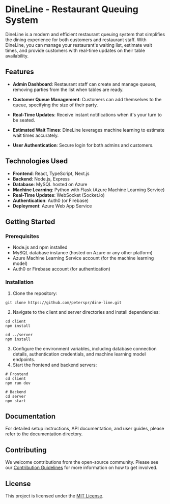 # DineLine - Restaurant Queuing System

DineLine is a modern and efficient restaurant queuing system that simplifies the dining experience for both customers and restaurant staff. With DineLine, you can manage your restaurant's waiting list, estimate wait times, and provide customers with real-time updates on their table availability.

## Features

- **Admin Dashboard**: Restaurant staff can create and manage queues, removing parties from the list when tables are ready.

- **Customer Queue Management**: Customers can add themselves to the queue, specifying the size of their party.

- **Real-Time Updates**: Receive instant notifications when it's your turn to be seated.

- **Estimated Wait Times**: DineLine leverages machine learning to estimate wait times accurately.

- **User Authentication**: Secure login for both admins and customers.

## Technologies Used

- **Frontend**: React, TypeScript, Next.js
- **Backend**: Node.js, Express
- **Database**: MySQL hosted on Azure
- **Machine Learning**: Python with Flask (Azure Machine Learning Service)
- **Real-Time Updates**: WebSocket (Socket.io)
- **Authentication**: Auth0 (or Firebase)
- **Deployment**: Azure Web App Service

## Getting Started

### Prerequisites

- Node.js and npm installed
- MySQL database instance (hosted on Azure or any other platform)
- Azure Machine Learning Service account (for the machine learning model)
- Auth0 or Firebase account (for authentication)

### Installation

1. Clone the repository:

```git clone https://github.com/peterspr/dine-line.git```

2. Navigate to the client and server directories and install dependencies:

```
cd client
npm install

cd ../server
npm install
```

3. Configure the environment variables, including database connection details, authentication credentials, and machine learning model endpoints.
4. Start the frontend and backend servers:

```
# Frontend
cd client
npm run dev

# Backend
cd server
npm start
```

## Documentation

For detailed setup instructions, API documentation, and user guides, please refer to the documentation directory.
## Contributing

We welcome contributions from the open-source community. Please see our [Contribution Guidelines](https://github.com/peterspr/dine-line/CONTRIBUTE.md) for more information on how to get involved.

## License

This project is licensed under the [MIT License](https://github.com/peterspr/dine-line/LISENCE.md).